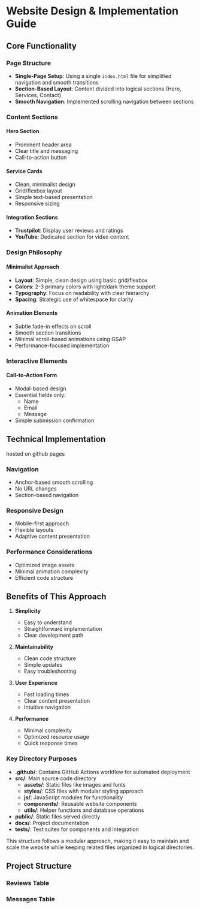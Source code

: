 # Website Design & Implementation Guide

## Core Functionality

### Page Structure
- **Single-Page Setup**: Using a single `index.html` file for simplified navigation and smooth transitions
- **Section-Based Layout**: Content divided into logical sections (Hero, Services, Contact)
- **Smooth Navigation**: Implemented scrolling navigation between sections

### Content Sections

#### Hero Section
- Prominent header area
- Clear title and messaging
- Call-to-action button

#### Service Cards
- Clean, minimalist design
- Grid/flexbox layout
- Simple text-based presentation
- Responsive sizing

#### Integration Sections
- **Trustpilot**: Display user reviews and ratings
- **YouTube**: Dedicated section for video content

### Design Philosophy

#### Minimalist Approach
- **Layout**: Simple, clean design using basic grid/flexbox
- **Colors**: 2-3 primary colors with light/dark theme support
- **Typography**: Focus on readability with clear hierarchy
- **Spacing**: Strategic use of whitespace for clarity

#### Animation Elements
- Subtle fade-in effects on scroll
- Smooth section transitions
- Minimal scroll-based animations using GSAP
- Performance-focused implementation

### Interactive Elements

#### Call-to-Action Form
- Modal-based design
- Essential fields only:
  - Name
  - Email
  - Message
- Simple submission confirmation

## Technical Implementation
hosted on github pages

### Navigation
- Anchor-based smooth scrolling
- No URL changes
- Section-based navigation

### Responsive Design
- Mobile-first approach
- Flexible layouts
- Adaptive content presentation

### Performance Considerations
- Optimized image assets
- Minimal animation complexity
- Efficient code structure

## Benefits of This Approach

1. **Simplicity**
   - Easy to understand
   - Straightforward implementation
   - Clear development path

2. **Maintainability**
   - Clean code structure
   - Simple updates
   - Easy troubleshooting

3. **User Experience**
   - Fast loading times
   - Clear content presentation
   - Intuitive navigation

4. **Performance**
   - Minimal complexity
   - Optimized resource usage
   - Quick response times

### Key Directory Purposes

- **.github/**: Contains GitHub Actions workflow for automated deployment
- **src/**: Main source code directory
  - **assets/**: Static files like images and fonts
  - **styles/**: CSS files with modular styling approach
  - **js/**: JavaScript modules for functionality
  - **components/**: Reusable website components
  - **utils/**: Helper functions and database operations
- **public/**: Static files served directly
- **docs/**: Project documentation
- **tests/**: Test suites for components and integration

This structure follows a modular approach, making it easy to maintain and scale the website while keeping related files organized in logical directories.

## Project Structure

### Reviews Table

### Messages Table
